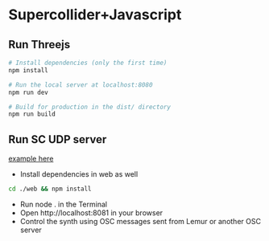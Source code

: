 # Supercollider+Javascript

## Run Threejs
``` bash
# Install dependencies (only the first time)
npm install

# Run the local server at localhost:8080
npm run dev

# Build for production in the dist/ directory
npm run build
```

## Run SC UDP server
[example here](https://github.com/colinbdclark/osc.js-examples/tree/master/browser)
* Install dependencies in web as well
``` bash
cd ./web && npm install
```
* Run node . in the Terminal
* Open http://localhost:8081 in your browser
* Control the synth using OSC messages sent from Lemur or another OSC server
